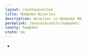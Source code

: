 ```yaml
---
layout: countywineries
title: Hampden Wineries
description: Wineries in Hampden MA
permalink: /massachusetts/hampden/
county: hampden
state: ma
---
```

-
